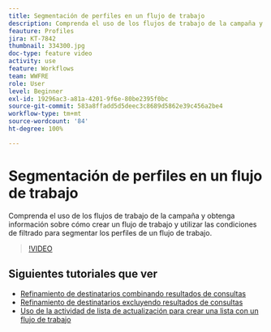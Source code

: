```yaml
---
title: Segmentación de perfiles en un flujo de trabajo
description: Comprenda el uso de los flujos de trabajo de la campaña y obtenga información sobre cómo crear un flujo de trabajo y utilizar las condiciones de filtrado para segmentar los perfiles de un flujo de trabajo.
feauture: Profiles
jira: KT-7842
thumbnail: 334300.jpg
doc-type: feature video
activity: use
feature: Workflows
team: WWFRE
role: User
level: Beginner
exl-id: 19296ac3-a81a-4201-9f6e-80be2395f0bc
source-git-commit: 583a8ffadd5d5deec3c8689d5862e39c456a2be4
workflow-type: tm+mt
source-wordcount: '84'
ht-degree: 100%

---
```


# Segmentación de perfiles en un flujo de trabajo

Comprenda el uso de los flujos de trabajo de la campaña y obtenga información sobre cómo crear un flujo de trabajo y utilizar las condiciones de filtrado para segmentar los perfiles de un flujo de trabajo.

>[!VIDEO](https://video.tv.adobe.com/v/334300?quality=12&learn=on)

## Siguientes tutoriales que ver

* [Refinamiento de destinatarios combinando resultados de consultas](/help/process-management/refine-targets-by-combining-query-results.md)
* [Refinamiento de destinatarios excluyendo resultados de consultas](/help/process-management/refine-targets-by-excluding-query-results.md)
* [Uso de la actividad de lista de actualización para crear una lista con un flujo de trabajo](/help/process-management/use-the-update-list-activity.md)
